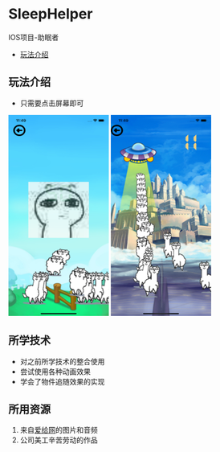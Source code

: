 # SleepHelper

IOS项目-助眠者

- <a href="#玩法介绍" >玩法介绍<a/>

## 玩法介绍
- 只需要点击屏幕即可
<img src="/SleepHelper/screenshot/1.png" width="200" height="400" align=center; />

<img src="/SleepHelper/screenshot/2.png" width="200" height="400" align=center; />

## 所学技术
- 对之前所学技术的整合使用
- 尝试使用各种动画效果
- 学会了物件追随效果的实现

## 所用资源
1. 来自[爱给网](http://www.aigei.com/)的图片和音频
2. 公司美工辛苦劳动的作品
